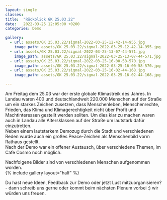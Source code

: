 ```yaml
---
layout: single
classes: 
title:  "Rückblick GK 25.03.22"
date:   2022-03-25 12:05:00 +0200
categories: Demo

gallery:
  - url: assets/GK 25.03.22/signal-2022-03-25-12-42-14-955.jpg
    image_path: assets/GK 25.03.22/signal-2022-03-25-12-42-14-955.jpg
  - url: assets/GK 25.03.22/signal-2022-03-25-13-07-44-571.jpg
    image_path: assets/GK 25.03.22/signal-2022-03-25-13-07-44-571.jpg
  - url: assets/GK 25.03.22/signal-2022-03-25-16-00-58-570.jpg
    image_path: assets/GK 25.03.22/signal-2022-03-25-16-00-58-570.jpg
  - url: assets/GK 25.03.22/signal-2022-03-25-16-02-44-168.jpg
    image_path: assets/GK 25.03.22/signal-2022-03-25-16-02-44-168.jpg 

--- 
```


Am Freitag dem 25.03 war der erste globale Klimastreik des Jahres. In Landau waren 400 und deutschlandweit 220.000 Menschen auf der Straße um ein starkes Zeichen zusetzen, dass Menschenleben, Menschenrechte, Frieden, das Klima und Klimagerechtigkeit nicht über Profit und Machtinteressen gestellt werden sollten. Um dies klar zu machen waren auch in Landau alle Altersklassen auf der Straße um lautstark dafür einzutretten. <br>
Neben einem lautstarkem Demozug durch die Stadt und verschiedenen Reden wurde auch ein großes Peace-Zeichen als Menschenbild vorm Rathaus gestellt. <br>
Nach der Demo war ein offener Austausch, über verschiedene Themen, im Cafe Cosmo noch möglich. 

Nachfolgene Bilder sind von verschiedenen Menschen aufgenommen worden. <br>
{% include gallery layout="half" %}

Du hast neue Ideen, Feedback zur Demo oder jetzt Lust mitzuorganisieren? - dann schreib uns gerne oder kommt beim nächsten Plenum vorbei :) wir würden uns freuen.
